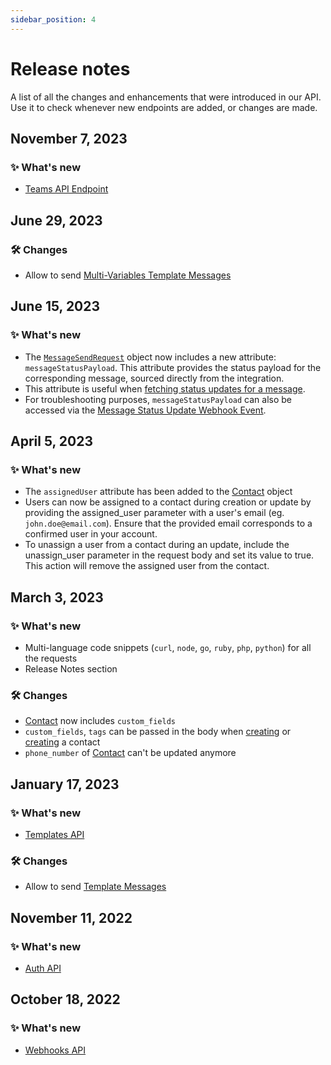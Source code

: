 ```yaml
---
sidebar_position: 4
---
```


# Release notes

A list of all the changes and enhancements that were introduced in our API. Use it to check whenever new endpoints are added, or changes are made.

## November 7, 2023

### ✨ What's new

- [Teams API Endpoint](/api_reference/teams_api/introduction)

## June 29, 2023

### 🛠️ Changes

- Allow to send [Multi-Variables Template Messages](/api_reference/messages_api/post_send_messages#send-multi-variables-template-messages)

## June 15, 2023

### ✨ What's new

- The [`MessageSendRequest`](/api_reference/object_types/message_send_request) object now includes a new attribute: `messageStatusPayload`. This attribute provides the status payload for the corresponding message, sourced directly from the integration.
- This attribute is useful when [fetching status updates for a message](/api_reference/messages_api/get_message_status).
- For troubleshooting purposes, `messageStatusPayload` can also be accessed via the [Message Status Update Webhook Event](/api_reference/webhooks/message_events/message_status_updated).

## April 5, 2023

### ✨ What's new

- The `assignedUser` attribute has been added to the [Contact](/api_reference/object_types/contact) object
- Users can now be assigned to a contact during creation or update by providing the assigned_user parameter with a user's email (eg. `john.doe@email.com`). Ensure that the provided email corresponds to a confirmed user in your account.
- To unassign a user from a contact during an update, include the unassign_user parameter in the request body and set its value to true. This action will remove the assigned user from the contact.

## March 3, 2023

### ✨ What's new

- Multi-language code snippets (`curl`, `node`, `go`, `ruby`, `php`, `python`) for all the requests
- Release Notes section

### 🛠️ Changes

- [Contact](/api_reference/object_types/contact) now includes `custom_fields`
- `custom_fields`, `tags` can be passed in the body when [creating](/api_reference/contacts_api/post_contacts) or [creating](/api_reference/contacts_api/post_contacts) a contact
- `phone_number` of [Contact](/api_reference/object_types/contact) can't be updated anymore

## January 17, 2023

### ✨ What's new

- [Templates API](/api_reference/template_messages_api/introduction)

### 🛠️ Changes

- Allow to send [Template Messages](/api_reference/messages_api/post_send_messages#send-template-messages)

## November 11, 2022

### ✨ What's new

- [Auth API](/api_reference/auth_api/introduction)

## October 18, 2022

### ✨ What's new

- [Webhooks API](/api_reference/webhooks_api/introduction)
